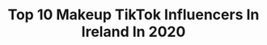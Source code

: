 ---
title: Top 10 Makeup TikTok Influencers In Ireland In 2020
description: >-
  Find top makeup TikTok influencers in Ireland in 2020. Most popular hashtags: #cute #jamescharles #loveisland #makeup.
platform: TikTok
profiles:
  - username: "halfpintdrag"
    fullname: >-
      halfpintdrag
    location: "Ireland"
    followers: 5609
    engagement: 1528
    commentsToLikes: 0.082214
    id: cka0y13aw9gmg0i78nujf7xq9
    verified: false
    hashtags: "#gothgf, #theworst, #londonlook, #tranform"
  - username: "keilidhmua"
    fullname: >-
      KeilidhMua
    location: "Ireland"
    followers: 1834195
    engagement: 2287
    commentsToLikes: 0.006942
    id: ck8aebrekbmvr0j78gxh6a0ew
    verified: true
    hashtags: "#norvinapartner, #brighterinside, #norvinaecl, #electricliners"
  - username: "aislingcate"
    fullname: >-
      Aislingcate
    location: "Ireland"
    followers: 7622
    engagement: 1168
    commentsToLikes: 0.013683
    id: ck9go8ja804dn0j78rasrfj08
    verified: false
    hashtags: "#covid19, #differentpeople, #makeupartist, #haul"
  - username: "iconicaidann"
    fullname: >-
      IconicAidan 🏳️‍🌈
    location: "Ireland"
    followers: 3718
    engagement: 1096
    commentsToLikes: 0.014754
    id: cka6mhife79610i78qr43tzbb
    verified: false
    hashtags: "#jeffrestar, #ajandthequeen, #morphe, #foruyou"
  - username: "sosubysj"
    fullname: >-
      SOSUbySuzanneJackson
    location: "Ireland"
    followers: 2950
    engagement: 959
    commentsToLikes: 0.013321
    id: ck9tv02sjobv10j780e73ldm2
    verified: false
    hashtags: "#countdown, #gold, #makeuplook, #tanvideo"
  - username: "slickprotect"
    fullname: >-
      Slickprotect 
    location: "Ireland"
    followers: 24692
    engagement: 1595
    commentsToLikes: 0.042240
    id: ck921wo9ajzg30j78almmtlhq
    verified: false
    hashtags: "#forypupage, #public, #fitness, #glow"
  - username: "meganoconnor61"
    fullname: >-
      Megan O Connor
    location: "Ireland"
    followers: 5371
    engagement: 902
    commentsToLikes: 0.025982
    id: ck9tubo3xl0od0j78ccgnegn8
    verified: false
    hashtags: "#makeupcheck, #fypppppp, #grwm, #2000"
  - username: "rebeccamolloymakeup"
    fullname: >-
      RebeccaMolloyMakeup
    location: "Ireland"
    followers: 89274
    engagement: 1225
    commentsToLikes: 0.007364
    id: ck90zlvfredz10j78wr028vlg
    verified: false
    hashtags: "#ad, #mua"
  - username: "emilyodonohoe0"
    fullname: >-
      Emily O Donohoe
    location: "Ireland"
    followers: 2547
    engagement: 430
    commentsToLikes: 0.022206
    id: ck9ram57xlhyg0j78zouz2350
    verified: false
    hashtags: "#banana, #kimkardashian, #cardib, #drink"
  - username: "_katieslife"
    fullname: >-
      ♡︎𝙺𝚊𝚝𝚒𝚎!♡︎
    location: "Ireland"
    followers: 25056
    engagement: 3002
    commentsToLikes: 0.066447
    id: cka6kh1xgyylt0i78qgxp1tlt
    verified: false
    hashtags: "#howto, #pinterest, #werkitfromhome, #tookallday"
---